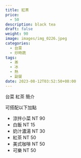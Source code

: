 ```yaml
---
title: 紅茶
price:
  - 50
description: black tea
draft: false
weight: 90
image: images/img_0226.jpeg
categories:
  - 台菜
  - 炒時蔬
tags:
  - 茶
  - 冰
  - 熱
  - 副餐
date: 2023-08-12T03:52:50+08:00
---
```


台菜 紅茶 簡介

可搭配以下加點

- 涼拌小菜  NT 90
- 白飯 NT 15
- 奶汁濃湯 NT 30
- 紅茶  NT 50
- 美式咖啡 NT 50
- 可樂 NT 50
